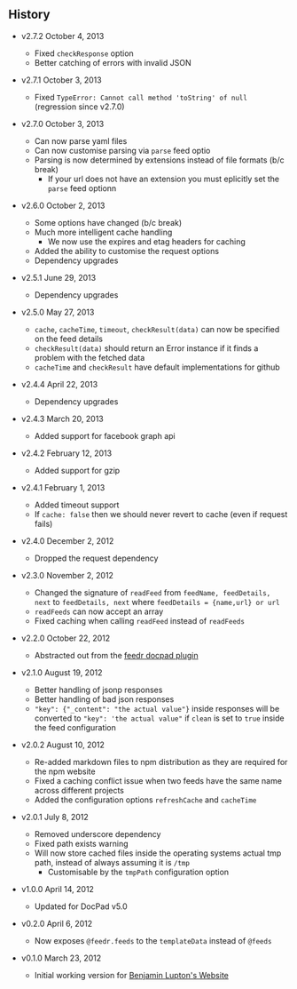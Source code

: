 ## History

- v2.7.2 October 4, 2013
	- Fixed `checkResponse` option
	- Better catching of errors with invalid JSON

- v2.7.1 October 3, 2013
	- Fixed `TypeError: Cannot call method 'toString' of null` (regression since v2.7.0)

- v2.7.0 October 3, 2013
	- Can now parse yaml files
	- Can now customise parsing via `parse` feed optio
	- Parsing is now determined by extensions instead of file formats (b/c break)
		- If your url does not have an extension you must eplicitly set the `parse` feed optionn

- v2.6.0 October 2, 2013
	- Some options have changed (b/c break)
	- Much more intelligent cache handling
		- We now use the expires and etag headers for caching
	- Added the ability to customise the request options
	- Dependency upgrades

- v2.5.1 June 29, 2013
	- Dependency upgrades

- v2.5.0 May 27, 2013
	- `cache`, `cacheTime`, `timeout`, `checkResult(data)` can now be specified on the feed details
	- `checkResult(data)` should return an Error instance if it finds a problem with the fetched data
	- `cacheTime` and `checkResult` have default implementations for github

- v2.4.4 April 22, 2013
	- Dependency upgrades

- v2.4.3 March 20, 2013
	- Added support for facebook graph api

- v2.4.2 February 12, 2013
	- Added support for gzip

- v2.4.1 February 1, 2013
	- Added timeout support
	- If `cache: false` then we should never revert to cache (even if request fails)

- v2.4.0 December 2, 2012
	- Dropped the request dependency

- v2.3.0 November 2, 2012
	- Changed the signature of `readFeed` from `feedName, feedDetails, next` to `feedDetails, next` where `feedDetails = {name,url} or url`
	- `readFeeds` can now accept an array
	- Fixed caching when calling `readFeed` instead of `readFeeds`

- v2.2.0 October 22, 2012
	- Abstracted out from the [feedr docpad plugin](http://docpad.org/plugin/feedr)

- v2.1.0 August 19, 2012
	- Better handling of jsonp responses
	- Better handling of bad json responses
	- `"key": {"_content": "the actual value"}` inside responses will be converted to `"key": 'the actual value"` if `clean` is set to `true` inside the feed configuration

- v2.0.2 August 10, 2012
	- Re-added markdown files to npm distribution as they are required for the npm website
	- Fixed a caching conflict issue when two feeds have the same name across different projects
	- Added the configuration options `refreshCache` and `cacheTime`

- v2.0.1 July 8, 2012
	- Removed underscore dependency
	- Fixed path exists warning
	- Will now store cached files inside the operating systems actual tmp path, instead of always assuming it is `/tmp`
		- Customisable by the `tmpPath` configuration option

- v1.0.0 April 14, 2012
	- Updated for DocPad v5.0

- v0.2.0 April 6, 2012
	- Now exposes `@feedr.feeds` to the `templateData` instead of `@feeds`

- v0.1.0 March 23, 2012
	- Initial working version for [Benjamin Lupton's Website](https://github.com/balupton/balupton.docpad)